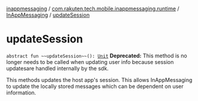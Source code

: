 [inappmessaging](../../index.md) / [com.rakuten.tech.mobile.inappmessaging.runtime](../index.md) / [InAppMessaging](index.md) / [updateSession](./update-session.md)

# updateSession

`abstract fun ~~updateSession~~(): `[`Unit`](https://kotlinlang.org/api/latest/jvm/stdlib/kotlin/-unit/index.html)
**Deprecated:** This method is no longer needs to be called when updating user info because session updatesare handled internally by the sdk.

This methods updates the host app's session. This allows InAppMessaging to update the locally stored
messages which can be dependent on user information.

